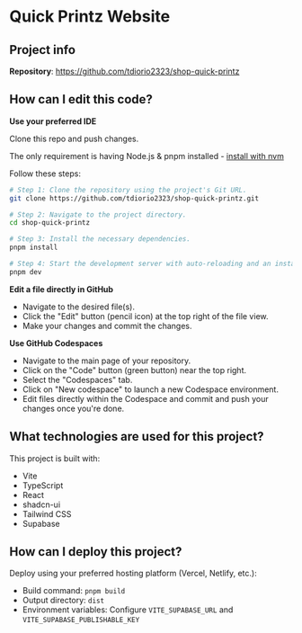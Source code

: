 # Quick Printz Website

## Project info

**Repository**: https://github.com/tdiorio2323/shop-quick-printz

## How can I edit this code?

**Use your preferred IDE**

Clone this repo and push changes.

The only requirement is having Node.js & pnpm installed - [install with nvm](https://github.com/nvm-sh/nvm#installing-and-updating)

Follow these steps:

```sh
# Step 1: Clone the repository using the project's Git URL.
git clone https://github.com/tdiorio2323/shop-quick-printz.git

# Step 2: Navigate to the project directory.
cd shop-quick-printz

# Step 3: Install the necessary dependencies.
pnpm install

# Step 4: Start the development server with auto-reloading and an instant preview.
pnpm dev
```

**Edit a file directly in GitHub**

- Navigate to the desired file(s).
- Click the "Edit" button (pencil icon) at the top right of the file view.
- Make your changes and commit the changes.

**Use GitHub Codespaces**

- Navigate to the main page of your repository.
- Click on the "Code" button (green button) near the top right.
- Select the "Codespaces" tab.
- Click on "New codespace" to launch a new Codespace environment.
- Edit files directly within the Codespace and commit and push your changes once you're done.

## What technologies are used for this project?

This project is built with:

- Vite
- TypeScript
- React
- shadcn-ui
- Tailwind CSS
- Supabase

## How can I deploy this project?

Deploy using your preferred hosting platform (Vercel, Netlify, etc.):
- Build command: `pnpm build`
- Output directory: `dist`
- Environment variables: Configure `VITE_SUPABASE_URL` and `VITE_SUPABASE_PUBLISHABLE_KEY`
